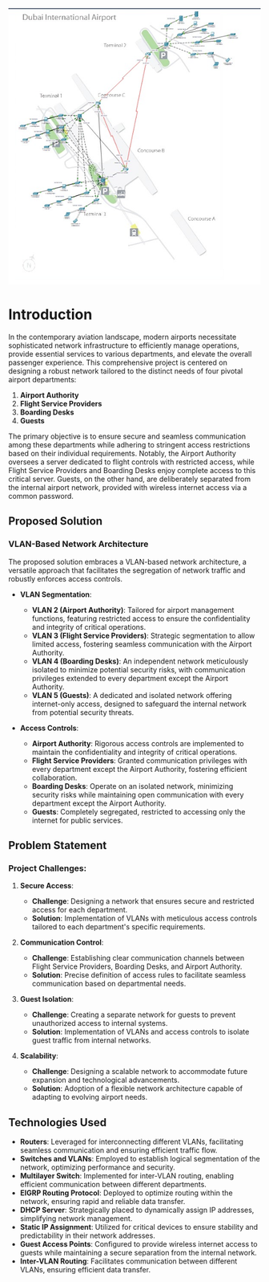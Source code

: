 <img src="AirportNetworkImage.jpg" alt="Project Screenshot" width="auto"/>

# Introduction

In the contemporary aviation landscape, modern airports necessitate sophisticated network infrastructure to efficiently manage operations, provide essential services to various departments, and elevate the overall passenger experience. This comprehensive project is centered on designing a robust network tailored to the distinct needs of four pivotal airport departments:

1. **Airport Authority**
2. **Flight Service Providers**
3. **Boarding Desks**
4. **Guests**

The primary objective is to ensure secure and seamless communication among these departments while adhering to stringent access restrictions based on their individual requirements. Notably, the Airport Authority oversees a server dedicated to flight controls with restricted access, while Flight Service Providers and Boarding Desks enjoy complete access to this critical server. Guests, on the other hand, are deliberately separated from the internal airport network, provided with wireless internet access via a common password.

## Proposed Solution

### VLAN-Based Network Architecture

The proposed solution embraces a VLAN-based network architecture, a versatile approach that facilitates the segregation of network traffic and robustly enforces access controls.

- **VLAN Segmentation**:
  - **VLAN 2 (Airport Authority)**: Tailored for airport management functions, featuring restricted access to ensure the confidentiality and integrity of critical operations.
  - **VLAN 3 (Flight Service Providers)**: Strategic segmentation to allow limited access, fostering seamless communication with the Airport Authority.
  - **VLAN 4 (Boarding Desks)**: An independent network meticulously isolated to minimize potential security risks, with communication privileges extended to every department except the Airport Authority.
  - **VLAN 5 (Guests)**: A dedicated and isolated network offering internet-only access, designed to safeguard the internal network from potential security threats.

- **Access Controls**:
  - **Airport Authority**: Rigorous access controls are implemented to maintain the confidentiality and integrity of critical operations.
  - **Flight Service Providers**: Granted communication privileges with every department except the Airport Authority, fostering efficient collaboration.
  - **Boarding Desks**: Operate on an isolated network, minimizing security risks while maintaining open communication with every department except the Airport Authority.
  - **Guests**: Completely segregated, restricted to accessing only the internet for public services.

## Problem Statement

### Project Challenges:

1. **Secure Access**:
   - **Challenge**: Designing a network that ensures secure and restricted access for each department.
   - **Solution**: Implementation of VLANs with meticulous access controls tailored to each department's specific requirements.

2. **Communication Control**:
   - **Challenge**: Establishing clear communication channels between Flight Service Providers, Boarding Desks, and Airport Authority.
   - **Solution**: Precise definition of access rules to facilitate seamless communication based on departmental needs.

3. **Guest Isolation**:
   - **Challenge**: Creating a separate network for guests to prevent unauthorized access to internal systems.
   - **Solution**: Implementation of VLANs and access controls to isolate guest traffic from internal networks.

4. **Scalability**:
   - **Challenge**: Designing a scalable network to accommodate future expansion and technological advancements.
   - **Solution**: Adoption of a flexible network architecture capable of adapting to evolving airport needs.

## Technologies Used

- **Routers**: Leveraged for interconnecting different VLANs, facilitating seamless communication and ensuring efficient traffic flow.
- **Switches and VLANs**: Employed to establish logical segmentation of the network, optimizing performance and security.
- **Multilayer Switch**: Implemented for inter-VLAN routing, enabling efficient communication between different departments.
- **EIGRP Routing Protocol**: Deployed to optimize routing within the network, ensuring rapid and reliable data transfer.
- **DHCP Server**: Strategically placed to dynamically assign IP addresses, simplifying network management.
- **Static IP Assignment**: Utilized for critical devices to ensure stability and predictability in their network addresses.
- **Guest Access Points**: Configured to provide wireless internet access to guests while maintaining a secure separation from the internal network.
- **Inter-VLAN Routing**: Facilitates communication between different VLANs, ensuring efficient data transfer.
